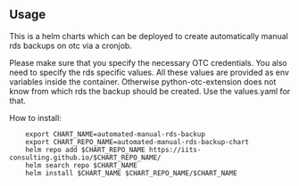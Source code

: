 ## Usage
This is a helm charts which can be deployed to create automatically manual rds backups on otc via a cronjob.

Please make sure that you specify the necessary OTC credentials. You also need to specify the rds specific values.
All these values are provided as env variables inside the container. Otherwise python-otc-extension does not know
from which rds the backup should be created. Use the values.yaml for that.

How to install:

```shell
    export CHART_NAME=automated-manual-rds-backup
    export CHART_REPO_NAME=automated-manual-rds-backup-chart
    helm repo add $CHART_REPO_NAME https://iits-consulting.github.io/$CHART_REPO_NAME/
    helm search repo $CHART_NAME
    helm install $CHART_NAME $CHART_REPO_NAME/$CHART_NAME
```